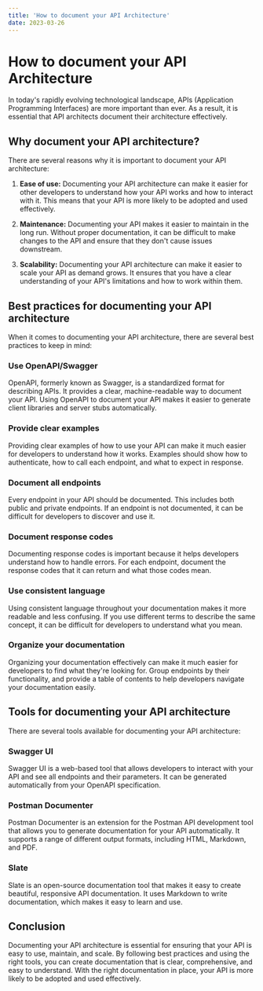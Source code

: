 ```yaml
---
title: 'How to document your API Architecture'
date: 2023-03-26
---
```


# How to document your API Architecture

In today's rapidly evolving technological landscape, APIs (Application Programming Interfaces) are more important than ever. As a result, it is essential that API architects document their architecture effectively.

## Why document your API architecture?

There are several reasons why it is important to document your API architecture:

1. **Ease of use:** Documenting your API architecture can make it easier for other developers to understand how your API works and how to interact with it. This means that your API is more likely to be adopted and used effectively.

2. **Maintenance:** Documenting your API makes it easier to maintain in the long run. Without proper documentation, it can be difficult to make changes to the API and ensure that they don't cause issues downstream.

3. **Scalability:** Documenting your API architecture can make it easier to scale your API as demand grows. It ensures that you have a clear understanding of your API's limitations and how to work within them.

## Best practices for documenting your API architecture

When it comes to documenting your API architecture, there are several best practices to keep in mind:

### Use OpenAPI/Swagger

OpenAPI, formerly known as Swagger, is a standardized format for describing APIs. It provides a clear, machine-readable way to document your API. Using OpenAPI to document your API makes it easier to generate client libraries and server stubs automatically.

### Provide clear examples

Providing clear examples of how to use your API can make it much easier for developers to understand how it works. Examples should show how to authenticate, how to call each endpoint, and what to expect in response.

### Document all endpoints

Every endpoint in your API should be documented. This includes both public and private endpoints. If an endpoint is not documented, it can be difficult for developers to discover and use it.

### Document response codes

Documenting response codes is important because it helps developers understand how to handle errors. For each endpoint, document the response codes that it can return and what those codes mean.

### Use consistent language

Using consistent language throughout your documentation makes it more readable and less confusing. If you use different terms to describe the same concept, it can be difficult for developers to understand what you mean.

### Organize your documentation

Organizing your documentation effectively can make it much easier for developers to find what they're looking for. Group endpoints by their functionality, and provide a table of contents to help developers navigate your documentation easily.

## Tools for documenting your API architecture

There are several tools available for documenting your API architecture:

### Swagger UI

Swagger UI is a web-based tool that allows developers to interact with your API and see all endpoints and their parameters. It can be generated automatically from your OpenAPI specification.

### Postman Documenter

Postman Documenter is an extension for the Postman API development tool that allows you to generate documentation for your API automatically. It supports a range of different output formats, including HTML, Markdown, and PDF.

### Slate

Slate is an open-source documentation tool that makes it easy to create beautiful, responsive API documentation. It uses Markdown to write documentation, which makes it easy to learn and use.

## Conclusion

Documenting your API architecture is essential for ensuring that your API is easy to use, maintain, and scale. By following best practices and using the right tools, you can create documentation that is clear, comprehensive, and easy to understand. With the right documentation in place, your API is more likely to be adopted and used effectively.
